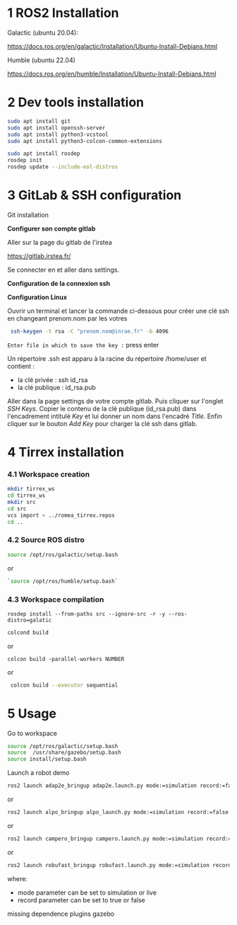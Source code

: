 # 1 ROS2 Installation

Galactic (ubuntu 20.04):

https://docs.ros.org/en/galactic/Installation/Ubuntu-Install-Debians.html

Humble (ubuntu 22.04)

https://docs.ros.org/en/humble/Installation/Ubuntu-Install-Debians.html



# 2 Dev tools installation

```bash
sudo apt install git
sudo apt install openssh-server
sudo apt install python3-vcstool
sudo apt install python3-colcon-common-extensions

sudo apt install rosdep
rosdep init
rosdep update --include-eol-distros
```



# 3 GitLab & SSH configuration

Git installation

**Configurer son compte gitlab**

Aller sur la page du gitlab de l'irstea

https://gitlab.irstea.fr/

Se connecter en et aller dans settings.

**Configuration de la connexion ssh**

**Configuration Linux**

Ouvrir un terminal et lancer la commande ci-dessous pour créer une clé ssh en changeant prenom.nom par les votres

```bash
 ssh-keygen -t rsa -C "prenom.nom@inrae.fr" -b 4096
```



`Enter file in which to save the key :` press enter

Un répertoire .ssh est apparu à la racine du répertoire /home/user et contient :

- la clé privée : ssh id_rsa
- la clé publique : id_rsa.pub

Aller dans la page settings de votre compte gitlab. Puis cliquer sur l'onglet *SSH Keys*. Copier le contenu de la clé publique (id_rsa.pub) dans l'encadrement intitulé *Key* et lui donner un nom dans l'encadré *Title*. Enfin cliquer sur le bouton *Add Key* pour charger la clé ssh dans gitlab.



# 4 Tirrex installation

### 4.1 Workspace creation

```bash
mkdir tirrex_ws
cd tirrex_ws
mkdir src
cd src
vcs import < ../romea_tirrex.repos
cd ..
```

### 4.2 Source ROS distro

```bash
source /opt/ros/galactic/setup.bash
```

or

```bash
`source /opt/ros/humble/setup.bash`
```

### 4.3 Workspace compilation

```
rosdep install --from-paths src --ignore-src -r -y --ros-distro=galatic
```

```bash
colcond build 
```

or

```shell
colcon build -parallel-workers NUMBER
```

or

```bash
 colcon build --executor sequential
```



# 5 Usage

Go to workspace 

```bash
source /opt/ros/galactic/setup.bash
source  /usr/share/gazebo/setup.bash
source install/setup.bash
```

Launch a robot demo

```bash
ros2 launch adap2e_bringup adap2e.launch.py mode:=simulation record:=false
```

or

```bash
ros2 launch alpo_bringup alpo_launch.py mode:=simulation record:=false
```

or

```bash
ros2 launch campero_bringup campero.launch.py mode:=simulation record:=false
```

or

```bash
ros2 launch robufast_bringup robufast.launch.py mode:=simulation record:=false
```

where:

- mode parameter can be set to simulation or live
- record parameter can be set to true or false 

missing dependence plugins gazebo